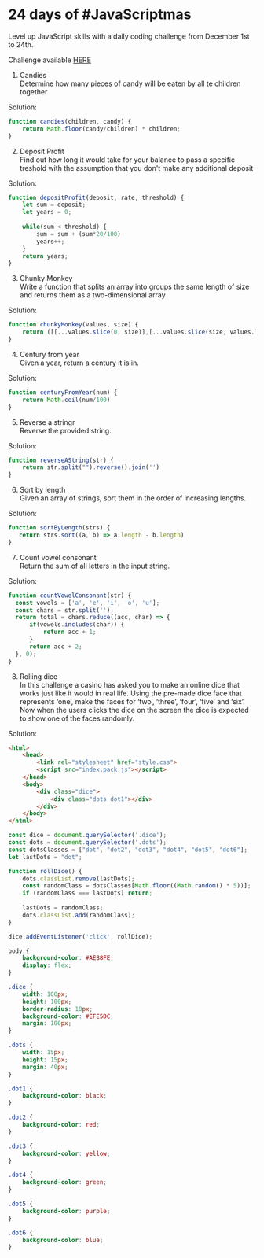 # 24 days of #JavaScriptmas

Level up JavaScript skills with a daily coding challenge from December 1st to 24th.

Challenge available [HERE](https://scrimba.com/learn/adventcalendar)


1. Candies<br>
Determine how many pieces of candy will be eaten by all te children together

Solution:
```javascript
function candies(children, candy) {
    return Math.floor(candy/children) * children;
}
```

2. Deposit Profit<br>
Find out how long it would take for your balance to pass a specific treshold with the assumption that you don't make any additional deposit

Solution:
```javascript
function depositProfit(deposit, rate, threshold) {
    let sum = deposit;
    let years = 0;
    
    while(sum < threshold) {
        sum = sum + (sum*20/100)
        years++;
    }
    return years;
}
```

3. Chunky Monkey<br>
Write a function that splits an array into groups the same length of size and returns them as a two-dimensional array

Solution:
```javascript
function chunkyMonkey(values, size) {
    return ([[...values.slice(0, size)],[...values.slice(size, values.length)]]);
}
```

4. Century from year<br>
Given a year, return a century it is in.

Solution:
```javascript
function centuryFromYear(num) {
    return Math.ceil(num/100) 
}
```

5. Reverse a stringr<br>
Reverse the provided string.

Solution:
```javascript
function reverseAString(str) {
    return str.split("").reverse().join('')
}
```

6. Sort by length<br>
Given an array of strings, sort them in the order of increasing lengths. 

Solution:
```javascript
function sortByLength(strs) {
   return strs.sort((a, b) => a.length - b.length)
}
```

7. Count vowel consonant<br>
Return the sum of all letters in the input string.

Solution:
```javascript
function countVowelConsonant(str) {
  const vowels = ['a', 'e', 'i', 'o', 'u'];
  const chars = str.split('');
  return total = chars.reduce((acc, char) => {
      if(vowels.includes(char)) {
          return acc + 1;
      }
      return acc + 2;
  }, 0);
}
```

8. Rolling dice<br>
In this challenge a casino has asked you to make an online dice that works just like it would in real life. Using the pre-made dice face that represents ‘one’, make the faces for ‘two’, ‘three’, ‘four’, ‘five’ and ‘six’. Now when the users clicks the dice on the screen the dice is expected to show one of the faces randomly.

Solution:
```HTML
<html>
    <head>
        <link rel="stylesheet" href="style.css">
        <script src="index.pack.js"></script>
    </head>
    <body>
        <div class="dice">
            <div class="dots dot1"></div>
        </div>
    </body>
</html>
```
```javascript
const dice = document.querySelector('.dice');
const dots = document.querySelector('.dots');
const dotsClasses = ["dot", "dot2", "dot3", "dot4", "dot5", "dot6"];
let lastDots = "dot";

function rollDice() {
    dots.classList.remove(lastDots);
    const randomClass = dotsClasses[Math.floor((Math.random() * 5))];
    if (randomClass === lastDots) return;
    
    lastDots = randomClass;
    dots.classList.add(randomClass);
}

dice.addEventListener('click', rollDice);
```
```CSS
body {
    background-color: #AEB8FE;
    display: flex;
}

.dice {
    width: 100px;
    height: 100px;
    border-radius: 10px;
    background-color: #EFE5DC;
    margin: 100px;
}

.dots {
    width: 15px;
    height: 15px; 
    margin: 40px;      
}

.dot1 {
    background-color: black;
}

.dot2 {
    background-color: red;
}

.dot3 {
    background-color: yellow;
}

.dot4 {
    background-color: green;
}

.dot5 {
    background-color: purple;
}

.dot6 {
    background-color: blue;
}
```
